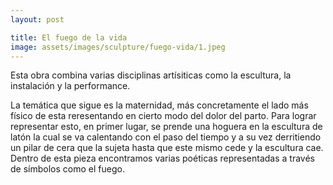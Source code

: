```yaml
---
layout: post

title: El fuego de la vida
image: assets/images/sculpture/fuego-vida/1.jpeg
---
```


Esta obra combina varias disciplinas artísiticas como la escultura, la instalación y la performance.

La temática que sigue es la maternidad, más concretamente el lado más físico de esta reresentando en cierto modo del dolor del parto. Para lograr representar esto, en primer lugar, se prende una hoguera en la escultura de latón la cual se va calentando con el paso del tiempo y a su vez derritiendo un pilar de cera que la sujeta hasta que este mismo cede y la escultura cae. Dentro de esta pieza encontramos varias poéticas representadas a través de símbolos como el fuego.